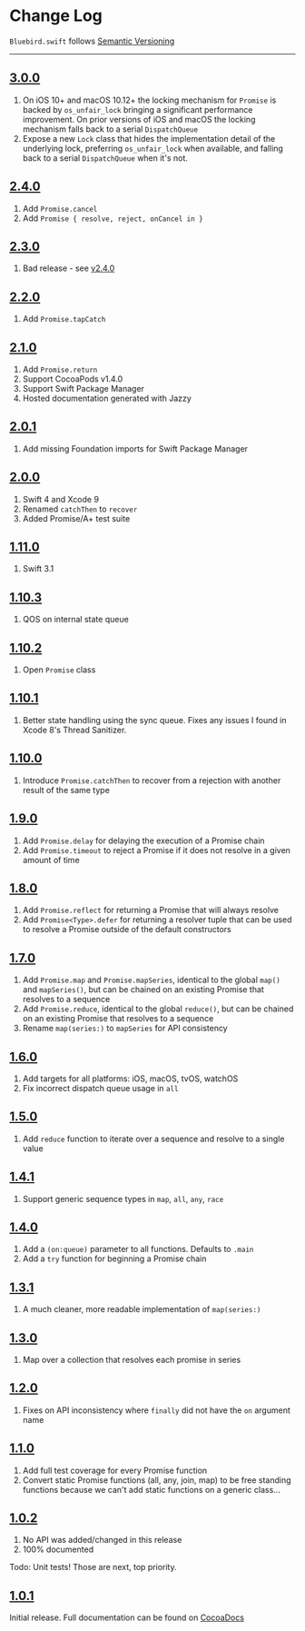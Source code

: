 Change Log
==========

`Bluebird.swift` follows [Semantic Versioning](http://semver.org/)

---

## [3.0.0](https://github.com/AndrewBarba/Bluebird.swift/releases/tag/3.0.0)

1. On iOS 10+ and macOS 10.12+ the locking mechanism for `Promise` is backed by `os_unfair_lock` bringing a significant performance improvement. On prior versions of iOS and macOS the locking mechanism falls back to a serial `DispatchQueue`
2. Expose a new `Lock` class that hides the implementation detail of the underlying lock, preferring `os_unfair_lock` when available, and falling back to a serial `DispatchQueue` when it's not.

## [2.4.0](https://github.com/AndrewBarba/Bluebird.swift/releases/tag/2.4.0)

1. Add `Promise.cancel`
2. Add `Promise { resolve, reject, onCancel in }`

## [2.3.0](https://github.com/AndrewBarba/Bluebird.swift/releases/tag/2.3.0)

1. Bad release - see [v2.4.0](https://github.com/AndrewBarba/Bluebird.swift/releases/tag/2.4.0)

## [2.2.0](https://github.com/AndrewBarba/Bluebird.swift/releases/tag/2.2.0)

1. Add `Promise.tapCatch`

## [2.1.0](https://github.com/AndrewBarba/Bluebird.swift/releases/tag/2.1.0)

1. Add `Promise.return`
2. Support CocoaPods v1.4.0
3. Support Swift Package Manager
4. Hosted documentation generated with Jazzy

## [2.0.1](https://github.com/AndrewBarba/Bluebird.swift/releases/tag/2.0.1)

1. Add missing Foundation imports for Swift Package Manager

## [2.0.0](https://github.com/AndrewBarba/Bluebird.swift/releases/tag/2.0.0)

1. Swift 4 and Xcode 9
2. Renamed `catchThen` to `recover`
3. Added Promise/A+ test suite

## [1.11.0](https://github.com/AndrewBarba/Bluebird.swift/releases/tag/1.11.0)

1. Swift 3.1

## [1.10.3](https://github.com/AndrewBarba/Bluebird.swift/releases/tag/1.10.3)

1. QOS on internal state queue

## [1.10.2](https://github.com/AndrewBarba/Bluebird.swift/releases/tag/1.10.2)

1. Open `Promise` class

## [1.10.1](https://github.com/AndrewBarba/Bluebird.swift/releases/tag/1.10.1)

1. Better state handling using the sync queue. Fixes any issues I found in Xcode 8's Thread Sanitizer.

## [1.10.0](https://github.com/AndrewBarba/Bluebird.swift/releases/tag/1.10.0)

1. Introduce `Promise.catchThen` to recover from a rejection with another result of the same type

## [1.9.0](https://github.com/AndrewBarba/Bluebird.swift/releases/tag/1.9.0)

1. Add `Promise.delay` for delaying the execution of a Promise chain
2. Add `Promise.timeout` to reject a Promise if it does not resolve in a given amount of time

## [1.8.0](https://github.com/AndrewBarba/Bluebird.swift/releases/tag/1.8.0)

1. Add `Promise.reflect` for returning a Promise that will always resolve
2. Add `Promise<Type>.defer` for returning a resolver tuple that can be used to resolve a Promise outside of the default constructors

## [1.7.0](https://github.com/AndrewBarba/Bluebird.swift/releases/tag/1.7.0)

1. Add `Promise.map` and `Promise.mapSeries`, identical to the global `map()` and `mapSeries()`, but can be chained on an existing Promise that resolves to a sequence
2. Add `Promise.reduce`, identical to the global `reduce()`, but can be chained on an existing Promise that resolves to a sequence
3. Rename `map(series:)` to `mapSeries` for API consistency

## [1.6.0](https://github.com/AndrewBarba/Bluebird.swift/releases/tag/1.6.0)

1. Add targets for all platforms: iOS, macOS, tvOS, watchOS
2. Fix incorrect dispatch queue usage in `all`

## [1.5.0](https://github.com/AndrewBarba/Bluebird.swift/releases/tag/1.5.0)

1. Add `reduce` function to iterate over a sequence and resolve to a single value

## [1.4.1](https://github.com/AndrewBarba/Bluebird.swift/releases/tag/1.4.1)

1. Support generic sequence types in `map`, `all`, `any`, `race`

## [1.4.0](https://github.com/AndrewBarba/Bluebird.swift/releases/tag/1.4.0)

1. Add a `(on:queue)` parameter to all functions. Defaults to `.main`
2. Add a `try` function for beginning a Promise chain

## [1.3.1](https://github.com/AndrewBarba/Bluebird.swift/releases/tag/1.3.1)

1. A much cleaner, more readable implementation of `map(series:)`

## [1.3.0](https://github.com/AndrewBarba/Bluebird.swift/releases/tag/1.3.0)

1. Map over a collection that resolves each promise in series

## [1.2.0](https://github.com/AndrewBarba/Bluebird.swift/releases/tag/1.2.0)

1. Fixes on API inconsistency where `finally` did not have the `on` argument name

## [1.1.0](https://github.com/AndrewBarba/Bluebird.swift/releases/tag/1.1.0)

1. Add full test coverage for every Promise function
2. Convert static Promise functions (all, any, join, map) to be free standing functions because we can't add static functions on a generic class...

## [1.0.2](https://github.com/AndrewBarba/Bluebird.swift/releases/tag/1.0.2)

1. No API was added/changed in this release
2. 100% documented

Todo: Unit tests! Those are next, top priority.

## [1.0.1](https://github.com/AndrewBarba/Bluebird.swift/releases/tag/1.0.1)

Initial release. Full documentation can be found on [CocoaDocs](http://cocoadocs.org/docsets/Bluebird/)

